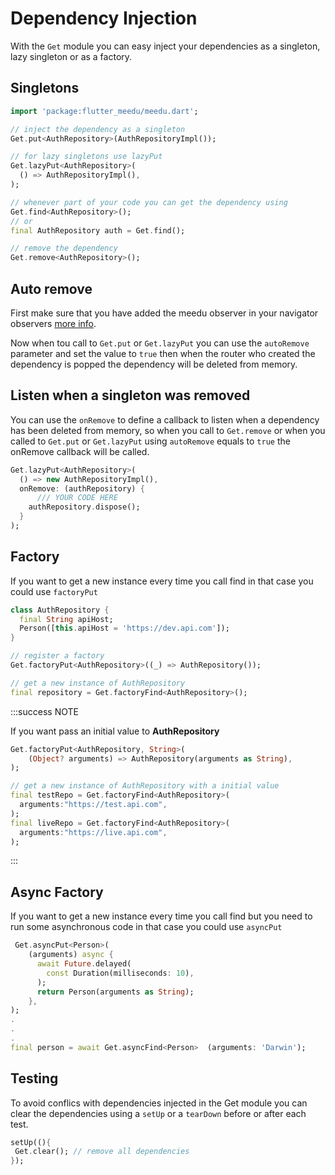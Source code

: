 # Dependency Injection

With the `Get` module you can easy inject your dependencies as a singleton, lazy singleton or as a factory.

## Singletons

```dart
import 'package:flutter_meedu/meedu.dart';

// inject the dependency as a singleton
Get.put<AuthRepository>(AuthRepositoryImpl());

// for lazy singletons use lazyPut
Get.lazyPut<AuthRepository>(
  () => AuthRepositoryImpl(),
);

// whenever part of your code you can get the dependency using
Get.find<AuthRepository>();
// or
final AuthRepository auth = Get.find();

// remove the dependency
Get.remove<AuthRepository>();

```

## Auto remove

First make sure that you have added the meedu observer in your navigator observers [more info](/docs/state-management/intro#how-it-works).

Now when tou call to `Get.put` or `Get.lazyPut` you can use the `autoRemove` parameter and set the value to `true` then when the router who created the dependency
is popped the dependency will be deleted from memory.

## Listen when a singleton was removed

You can use the `onRemove` to define a callback to listen when a dependency has been deleted from memory, so when you call to `Get.remove` or when you called to `Get.put` or `Get.lazyPut` using `autoRemove` equals to `true` the onRemove callback will be called.

```dart
Get.lazyPut<AuthRepository>(
  () => new AuthRepositoryImpl(),
  onRemove: (authRepository) {
      /// YOUR CODE HERE
    authRepository.dispose();
  }
);
```

## Factory

If you want to get a new instance every time you call find in that case you could use `factoryPut`

```dart
class AuthRepository {
  final String apiHost;
  Person([this.apiHost = 'https://dev.api.com']);
}

// register a factory
Get.factoryPut<AuthRepository>((_) => AuthRepository());

// get a new instance of AuthRepository
final repository = Get.factoryFind<AuthRepository>();
```

:::success NOTE

If you want pass an initial value to **AuthRepository**

```dart
Get.factoryPut<AuthRepository, String>(
    (Object? arguments) => AuthRepository(arguments as String),
);

// get a new instance of AuthRepository with a initial value
final testRepo = Get.factoryFind<AuthRepository>(
  arguments:"https://test.api.com",
);
final liveRepo = Get.factoryFind<AuthRepository>(
  arguments:"https://live.api.com",
);
```

:::

## Async Factory

If you want to get a new instance every time you call find but you need to run some asynchronous code in that case you could use `asyncPut`

```dart
 Get.asyncPut<Person>(
    (arguments) async {
      await Future.delayed(
        const Duration(milliseconds: 10),
      );
      return Person(arguments as String);
    },
);
.
.
.
final person = await Get.asyncFind<Person>  (arguments: 'Darwin');
```

## Testing

To avoid conflics with dependencies injected in the Get module you can clear the dependencies using a `setUp` or a `tearDown` before or after each test.

```dart
setUp((){
 Get.clear(); // remove all dependencies
});
```
